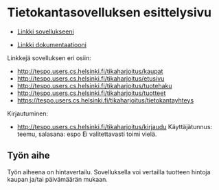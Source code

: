 # Tietokantasovelluksen esittelysivu


* [Linkki sovellukseeni](http://tespo.users.cs.helsinki.fi/tikaharjoitus/tuotteet)

* [Linkki dokumentaatiooni](https://github.com/teemuespo/Tsoha-Bootstrap/tree/master/doc)



Linkkejä sovelluksen eri osiin:
* http://tespo.users.cs.helsinki.fi/tikaharjoitus/kaupat
* http://tespo.users.cs.helsinki.fi/tikaharjoitus/etusivu
* http://tespo.users.cs.helsinki.fi/tikaharjoitus/tuotehaku
* http://tespo.users.cs.helsinki.fi/tikaharjoitus/tuotteet
* https://tespo.users.cs.helsinki.fi/tikaharjoitus/tietokantayhteys

Kirjautuminen:
* http://tespo.users.cs.helsinki.fi/tikaharjoitus/kirjaudu
Käyttäjätunnus: teemu, salasana: espo
Ei valitettavasti toimi vielä.

## Työn aihe

Työn aiheena on hintavertailu. Sovelluksella voi vertailla tuotteen hintoja kaupan ja/tai päivämäärän mukaan.

